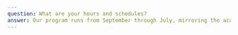 ```yaml
---
question: What are your hours and schedules?
answer: Our program runs from September through July, mirroring the academic year. Classes are held on Saturdays from 10 AM to 2 PM to accommodate various family schedules without disrupting weekday commitments
---
```

